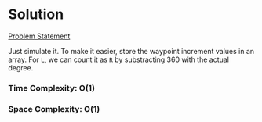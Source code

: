 # Solution

[Problem Statement](https://adventofcode.com/2020/day/12#part1)

Just simulate it. To make it easier, store the waypoint increment values in an array. For `L`, we can count it as `R` by substracting 360 with the actual degree.

### Time Complexity: O(1)
### Space Complexity: O(1)